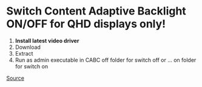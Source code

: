 Switch Content Adaptive Backlight ON/OFF for **QHD** displays only!
=========================================

1. **Install latest video driver**
2. Download
3.  Extract
4. Run as admin executable in CABC off folder for switch off or ... on folder for switch on

[Source](https://github.com/advancingu/XPS13Linux/issues/2#issuecomment-160201004)

